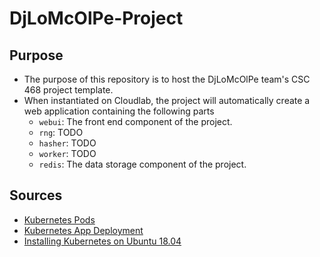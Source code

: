 # DjLoMcOlPe-Project
## Purpose
- The purpose of this repository is to host the DjLoMcOlPe team's CSC 468 project template.
- When instantiated on Cloudlab, the project will automatically create a web application containing the following parts
  - `webui`: The front end component of the project.
  - `rng`: TODO
  - `hasher`: TODO
  - `worker`: TODO
  - `redis`: The data storage component of the project.
## Sources
- [Kubernetes Pods](https://kubernetes.io/docs/concepts/workloads/pods/#working-with-pods)
- [Kubernetes App Deployment](https://kubernetes.io/docs/concepts/workloads/controllers/deployment/)
- [Installing Kubernetes on Ubuntu 18.04](https://phoenixnap.com/kb/install-kubernetes-on-ubuntu)
